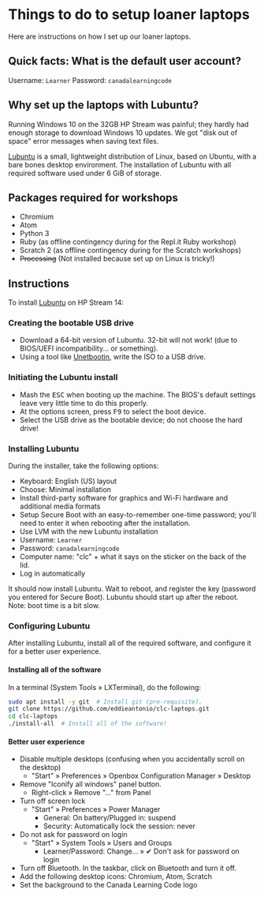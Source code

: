 Things to do to setup loaner laptops
====================================

Here are instructions on how I set up our loaner laptops.


Quick facts: What is the default user account?
----------------------------------------------

Username: `Learner`
Password: `canadalearningcode`


Why set up the laptops with Lubuntu?
------------------------------------

Running Windows 10 on the 32GB HP Stream was painful; they hardly had
enough storage to download Windows 10 updates. We got "disk out of
space" error messages when saving text files.

[Lubuntu][] is a small, lightweight distribution of Linux, based on
Ubuntu, with a bare bones desktop environment. The installation of
Lubuntu with all required software used under 6 GiB of storage.


Packages required for workshops
-------------------------------

 - Chromium
 - Atom
 - Python 3
 - Ruby (as offline contingency during for the Repl.it Ruby workshop)
 - Scratch 2 (as offline contingency during for the Scratch workshops)
 - ~~Processing~~ (Not installed because set up on Linux is tricky!)


Instructions
------------

To install [Lubuntu][] on HP Stream 14:

[Lubuntu]: https://lubuntu.me/

### Creating the bootable USB drive

 - Download a 64-bit version of Lubuntu. 32-bit will not work! (due to
   BIOS/UEFI incompatibility... or something).
 - Using a tool like [Unetbootin](https://unetbootin.github.io/),
   write the ISO to a USB drive.

### Initiating the Lubuntu install

 - Mash the <kbd>ESC</kbd> when booting up the machine. The BIOS's
   default settings leave very little time to do this properly.
 - At the options screen, press <kbd>F9</kbd> to select the boot device.
 - Select the USB drive as the bootable device; do not choose the hard
   drive!

### Installing Lubuntu

During the installer, take the following options:

 - Keyboard: English (US) layout
 - Choose: Minimal installation
 - Install third-party software for graphics and Wi-Fi hardware and additional media formats
 - Setup Secure Boot with an easy-to-remember one-time password;
   you'll need to enter it when rebooting after the installation.
 - Use LVM with the new Lubuntu installation
 - Username: `Learner`
 - Password: `canadalearningcode`
 - Computer name: "clc" + what it says on the sticker on the back of the lid.
 - Log in automatically

It should now install Lubuntu. Wait to reboot, and register the key
(password you entered for Secure Boot). Lubuntu should start up after the
reboot. Note: boot time is a bit slow.

### Configuring Lubuntu

After installing Lubuntu, install all of the required software, and
configure it for a better user experience.

#### Installing all of the software

In a terminal (System Tools » LXTerminal), do the following:

```sh
sudo apt install -y git  # Install git (pre-requisite).
git clone https://github.com/eddieantonio/clc-laptops.git
cd clc-laptops
./install-all  # Install all of the software!
```

#### Better user experience

 - Disable multiple desktops (confusing when you accidentally scroll on the desktop)
     - "Start" » Preferences » Openbox Configuration Manager » Desktop
 - Remove "Iconify all windows" panel button.
    - Right-click » Remove "..." from Panel
 - Turn off screen lock
     - "Start" » Preferences » Power Manager
         - General: On battery/Plugged in: suspend
         - Security: Automatically lock the session: never
 - Do not ask for password on login
     - "Start" » System Tools » Users and Groups
        - Learner/Password: Change... » ✔ Don't ask for password on login
 - Turn off Bluetooth. In the taskbar, click on Bluetooth and turn it off.
 - Add the following desktop icons: Chromium, Atom, Scratch
 - Set the background to the Canada Learning Code logo
